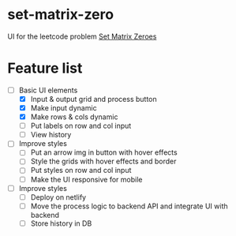 # set-matrix-zero
UI for the leetcode problem [Set Matrix Zeroes](https://leetcode.com/problems/set-matrix-zeroes/)

# Feature list
- [ ] Basic UI elements
    - [x] Input & output grid and process button
    - [x] Make input dynamic
    - [x] Make rows & cols dynamic
    - [ ] Put labels on row and col input
    - [ ] View history
- [ ] Improve styles
    - [ ] Put an arrow img in button with hover effects
    - [ ] Style the grids with hover effects and border
    - [ ] Put styles on row and col input
    - [ ] Make the UI responsive for mobile
- [ ] Improve styles
    - [ ] Deploy on netlify
    - [ ] Move the process logic to backend API and integrate UI with backend
    - [ ] Store history in DB

